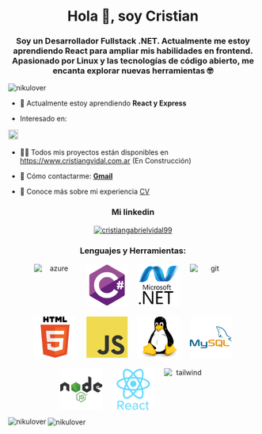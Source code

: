 <h1 align="center">Hola 👋, soy Cristian</h1>
<h3 align="center">Soy un Desarrollador Fullstack .NET. Actualmente me estoy aprendiendo React para ampliar mis habilidades en frontend. Apasionado por Linux y las tecnologías de código abierto, me encanta explorar nuevas herramientas 🤓</h3>

<p align="left"> <img src="https://komarev.com/ghpvc/?username=nikulover&label=Profile%20views&color=0e75b6&style=flat" alt="nikulover" /> </p>

- 🌱 Actualmente estoy aprendiendo <strong>React y Express</strong>

- Interesado en: 
<img src="https://camo.githubusercontent.com/0ebbab13b051c8607f232de7a017394b05160a70f9fe90e53a6e3296e29d424a/68747470733a2f2f692e706f7374696d672e63632f387a6258796731582f3132303070782d417263682d4c696e75782d6c6f676f2d7376672e706e67" height="20%" width="20%" data-canonical-src="https://i.postimg.cc/8zbXyg1X/1200px-Arch-Linux-logo-svg.png" style="max-width: 100%;">

- 👨‍💻 Todos mis proyectos están disponibles en <a href="https://www.cristiangvidal.com.ar" target="_blank">https://www.cristiangvidal.com.ar (En Construcción)</a>

- 📧 Cómo contactarme: <strong><a href="mailto:cristiangvidal99@gmail.com" target="_blank">Gmail</a></strong>

- 📄 Conoce más sobre mi experiencia <a href="https://www.canva.com/design/DAFTz0M2tu4/lwR_LliIjgzmpSkIzikUPQ/view?utm_content=DAFTz0M2tu4&utm_campaign=designshare&utm_medium=link2&utm_source=uniquelinks&utlId=h7bbb029916" target="_blank">CV</a>

<h3 align="center">Mi linkedin</h3>
<p align="center">
    <a href="https://linkedin.com/in/cristiangabrielvidal99" target="_blank">
        <img align="center" src="https://raw.githubusercontent.com/rahuldkjain/github-profile-readme-generator/master/src/images/icons/Social/linked-in-alt.svg" alt="cristiangabrielvidal99" height="40" width="50" />
    </a>
</p>

<h3 align="center">Lenguajes y Herramientas:</h3>
<p align="center" style="display: flex; flex-wrap: wrap; justify-content: center; gap: 20px;">
    <img src="https://www.vectorlogo.zone/logos/microsoft_azure/microsoft_azure-icon.svg" alt="azure" width="85" height="85"/>
    <img src="https://raw.githubusercontent.com/devicons/devicon/master/icons/csharp/csharp-original.svg" alt="csharp" width="85" height="85"/>
    <img src="https://raw.githubusercontent.com/devicons/devicon/master/icons/dot-net/dot-net-original-wordmark.svg" alt="dotnet" width="85" height="85"/>
    <img src="https://www.vectorlogo.zone/logos/git-scm/git-scm-icon.svg" alt="git" width="85" height="85"/>
    <img src="https://raw.githubusercontent.com/devicons/devicon/master/icons/html5/html5-original-wordmark.svg" alt="html5" width="85" height="85"/>
    <img src="https://raw.githubusercontent.com/devicons/devicon/master/icons/javascript/javascript-original.svg" alt="javascript" width="85" height="85"/>
    <img src="https://raw.githubusercontent.com/devicons/devicon/master/icons/linux/linux-original.svg" alt="linux" width="85" height="85"/>
    <img src="https://raw.githubusercontent.com/devicons/devicon/master/icons/mysql/mysql-original-wordmark.svg" alt="mysql" width="85" height="85"/>
    <img src="https://raw.githubusercontent.com/devicons/devicon/master/icons/nodejs/nodejs-original-wordmark.svg" alt="nodejs" width="85" height="85"/>
    <img src="https://raw.githubusercontent.com/devicons/devicon/master/icons/react/react-original-wordmark.svg" alt="react" width="85" height="85"/>
    <img src="https://www.vectorlogo.zone/logos/tailwindcss/tailwindcss-icon.svg" alt="tailwind" width="85" height="85"/>
</p>

<p><img align="left" src="https://github-readme-stats.vercel.app/api/top-langs?username=nikulover&show_icons=true&locale=es&layout=compact" alt="nikulover" /></p>
<p>&nbsp;<img align="center" src="https://github-readme-stats.vercel.app/api?username=nikulover&show_icons=true&locale=es" alt="nikulover" /></p>
